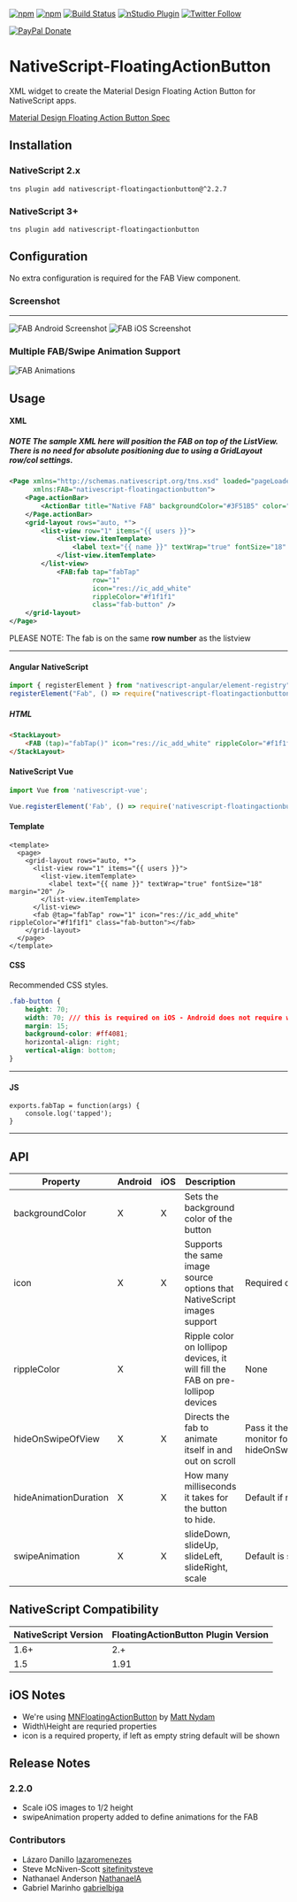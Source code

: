 [![npm](https://img.shields.io/npm/v/nativescript-floatingactionbutton.svg)](https://www.npmjs.com/package/nativescript-floatingactionbutton)
[![npm](https://img.shields.io/npm/dt/nativescript-floatingactionbutton.svg?label=npm%20downloads)](https://www.npmjs.com/package/nativescript-floatingactionbutton)
[![Build Status](https://travis-ci.org/bradmartin/nativescript-floatingactionbutton.svg?branch=master)](https://travis-ci.org/bradmartin/nativescript-floatingactionbutton)
[![nStudio Plugin](https://img.shields.io/badge/nStudio-Plugin-blue.svg)](http://nstudio.io)
[![Twitter Follow][twitter-image]][twitter-url]

[twitter-image]:https://img.shields.io/twitter/follow/bradwaynemartin.svg?style=social&label=Follow%20me
[twitter-url]:https://twitter.com/bradwaynemartin

[![PayPal Donate](https://img.shields.io/badge/Donate-PayPal-ff4081.svg)](https://www.paypal.me/bradwayne88)


# NativeScript-FloatingActionButton
XML widget to create the Material Design Floating Action Button for NativeScript apps.

[Material Design Floating Action Button Spec](https://www.google.com/design/spec/components/buttons-floating-action-button.html)

## Installation

### NativeScript 2.x
`tns plugin add nativescript-floatingactionbutton@^2.2.7`

### NativeScript 3+
`tns plugin add nativescript-floatingactionbutton`

## Configuration
No extra configuration is required for the FAB View component.

### Screenshot
---------------
![FAB Android Screenshot](screens/android.png)
![FAB iOS Screenshot](screens/ios.png)

### Multiple FAB/Swipe Animation Support
![FAB Animations](screens/animations.gif)

## Usage

#### XML
##### **NOTE** The sample XML here will position the FAB on top of the ListView. There is no need for absolute positioning due to using a GridLayout row/col settings.
```XML
<Page xmlns="http://schemas.nativescript.org/tns.xsd" loaded="pageLoaded"
      xmlns:FAB="nativescript-floatingactionbutton">
    <Page.actionBar>
        <ActionBar title="Native FAB" backgroundColor="#3F51B5" color="#fff" />
    </Page.actionBar>
    <grid-layout rows="auto, *">
        <list-view row="1" items="{{ users }}">
            <list-view.itemTemplate>
                <label text="{{ name }}" textWrap="true" fontSize="18" margin="20" />
            </list-view.itemTemplate>
        </list-view>
            <FAB:fab tap="fabTap"
                     row="1"
                     icon="res://ic_add_white"
                     rippleColor="#f1f1f1"
                     class="fab-button" />
    </grid-layout>
</Page>
```
PLEASE NOTE: The fab is on the same **row number** as the listview 
***

#### Angular NativeScript
``` typescript
import { registerElement } from "nativescript-angular/element-registry";
registerElement("Fab", () => require("nativescript-floatingactionbutton").Fab);
```
##### HTML 
```HTML
<StackLayout>
    <FAB (tap)="fabTap()" icon="res://ic_add_white" rippleColor="#f1f1f1" class="fab-button"></FAB>
</StackLayout>
```

#### NativeScript Vue
```javascript
import Vue from 'nativescript-vue';

Vue.registerElement('Fab', () => require('nativescript-floatingactionbutton').Fab);
```

#### Template
```vue
<template>
  <page>
    <grid-layout rows="auto, *">
      <list-view row="1" items="{{ users }}">
        <list-view.itemTemplate>
          <label text="{{ name }}" textWrap="true" fontSize="18" margin="20" />
        </list-view.itemTemplate>
      </list-view>
      <fab @tap="fabTap" row="1" icon="res://ic_add_white" rippleColor="#f1f1f1" class="fab-button"></fab>
    </grid-layout>
  </page>
</template>
```

#### CSS
Recommended CSS styles.
```CSS
.fab-button {
    height: 70;
    width: 70; /// this is required on iOS - Android does not require width so you might need to adjust styles 
    margin: 15;
    background-color: #ff4081; 
    horizontal-align: right; 
    vertical-align: bottom; 
}
```

***

#### JS

```JS
exports.fabTap = function(args) {
    console.log('tapped');
}
```

***

## API

| Property   |      Android      |  iOS | Description | Note |
|------------|-------------------|------|-------------|------|
| backgroundColor  |         X         | X    | Sets the background color of the button |
| icon       |         X         | X     | Supports the same image source options that NativeScript images support | Required on android
| rippleColor|         X         |      | Ripple color on lollipop devices, it will fill the FAB on pre-lollipop devices | None
| hideOnSwipeOfView|         X         |   X   | Directs the fab to animate itself in and out on scroll | Pass it the name of the view to monitor for a scroll event example: hideOnSwipeOfView="userListView"
| hideAnimationDuration|         X         |   X   | How many milliseconds it takes for the button to hide. | Default if not set: 300ms
| swipeAnimation|         X         |   X   | slideDown, slideUp, slideLeft, slideRight, scale | Default is slideDown

## NativeScript Compatibility

| NativeScript Version | FloatingActionButton Plugin Version |
|----------------------|-------------------------------------|
| 1.6+                  | 2.+                                 |
| 1.5                  | 1.91                                |  

## iOS Notes
- We're using [MNFloatingActionButton](http://cocoapods.org/pods/MNFloatingActionButton) by [Matt Nydam](https://github.com/mattnydam)
- Width\Height are requried properties
- icon is a required property, if left as empty string default will be shown

## Release Notes ##
### 2.2.0 ###
* Scale iOS images to 1/2 height
* swipeAnimation property added to define animations for the FAB

### Contributors

- Lázaro Danillo [lazaromenezes](https://github.com/lazaromenezes)
- Steve McNiven-Scott [sitefinitysteve](https://github.com/sitefinitysteve)
- Nathanael Anderson [NathanaelA]("https://github.com/NathanaelA)
- Gabriel Marinho [gabrielbiga](https://github.com/gabrielbiga)
